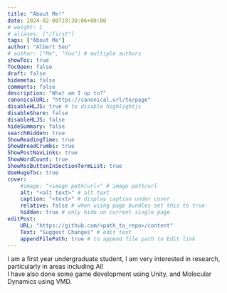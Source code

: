 ```yaml
---
title: "About Me!"
date: 2024-02-08T19:30:06+00:00
# weight: 1
# aliases: ["/first"]
tags: ["About Me"]
author: "Albert Seo"
# author: ["Me", "You"] # multiple authors
showToc: true
TocOpen: false
draft: false
hidemeta: false
comments: false
description: "What am I up to?"
canonicalURL: "https://canonical.url/to/page"
disableHLJS: true # to disable highlightjs
disableShare: false
disableHLJS: false
hideSummary: false
searchHidden: true
ShowReadingTime: true
ShowBreadCrumbs: true
ShowPostNavLinks: true
ShowWordCount: true
ShowRssButtonInSectionTermList: true
UseHugoToc: true
cover:
    #image: "<image path/url>" # image path/url
    alt: "<alt text>" # alt text
    caption: "<text>" # display caption under cover
    relative: false # when using page bundles set this to true
    hidden: true # only hide on current single page
editPost:
    URL: "https://github.com/<path_to_repo>/content"
    Text: "Suggest Changes" # edit text
    appendFilePath: true # to append file path to Edit link
---
```


I am a first year undergraduate student, I am very interested in research, particularly in areas including AI! \
I have also done some game development using Unity, and Molecular Dynamics using VMD. 